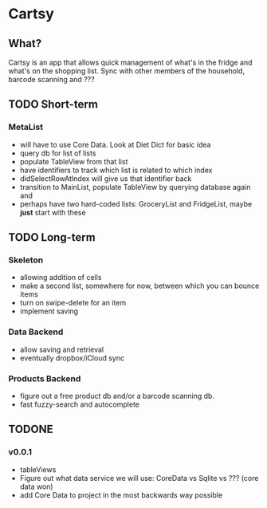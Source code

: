 Cartsy
======
## What?
Cartsy is an app that allows quick management of what's in the fridge and what's on the shopping list. 
Sync with other members of the household, barcode scanning and ???

## TODO Short-term

### MetaList
* will have to use Core Data. Look at Diet Dict for basic idea
* query db for list of lists
* populate TableView from that list
* have identifiers to track which list is related to which index
* didSelectRowAtIndex will give us that identifier back
* transition to MainList, populate TableView by querying database again and 
* perhaps have two hard-coded lists: GroceryList and FridgeList, maybe **just** start with these

## TODO Long-term

### Skeleton
* allowing addition of cells
* make a second list, somewhere for now, between which you can bounce items
* turn on swipe-delete for an item
* implement saving

### Data Backend
* allow saving and retrieval
* eventually dropbox/iCloud sync

### Products Backend
* figure out a free product db and/or a barcode scanning db. 
* fast fuzzy-search and autocomplete 

## TODONE

### v0.0.1
* tableViews
* Figure out what data service we will use: CoreData vs Sqlite vs ??? (core data won)
* add Core Data to project in the most backwards way possible
 
